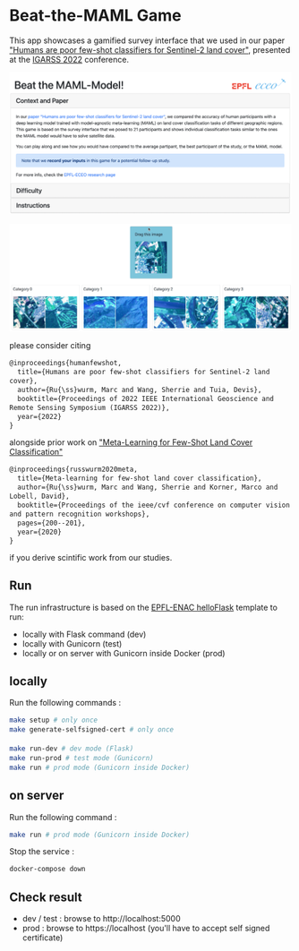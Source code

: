 # Beat-the-MAML Game

This app showcases a gamified survey interface that we used in our paper ["Humans are poor few-shot classifiers for Sentinel-2 land cover"](IGARSS2022_HumanFewShotClassifiers.pdf), presented at the [IGARSS 2022](https://www.igarss2022.org/view_paper.php?PaperNum=2406) conference.

![doc/game_screenshot.png](doc/header_screenshot.png)

![app/static/anim/instructions.gif](app/static/anim/instructions.gif)

please consider citing
```
@inproceedings{humanfewshot,
  title={Humans are poor few-shot classifiers for Sentinel-2 land cover},
  author={Ru{\ss}wurm, Marc and Wang, Sherrie and Tuia, Devis},
  booktitle={Proceedings of 2022 IEEE International Geoscience and Remote Sensing Symposium (IGARSS 2022)},
  year={2022}
}
```
alongside prior work on ["Meta-Learning for Few-Shot Land Cover Classification"](https://openaccess.thecvf.com/content_CVPRW_2020/html/w11/Russwurm_Meta-Learning_for_Few-Shot_Land_Cover_Classification_CVPRW_2020_paper.html)
```
@inproceedings{russwurm2020meta,
  title={Meta-learning for few-shot land cover classification},
  author={Ru{\ss}wurm, Marc and Wang, Sherrie and Korner, Marco and Lobell, David},
  booktitle={Proceedings of the ieee/cvf conference on computer vision and pattern recognition workshops},
  pages={200--201},
  year={2020}
}
```
if you derive scintific work from our studies.

## Run 

The run infrastructure is based on the [EPFL-ENAC helloFlask](https://github.com/EPFL-ENAC/helloFlask) template to run:

- locally with Flask command (dev)
- locally with Gunicorn (test)
- locally or on server with Gunicorn inside Docker (prod)

## locally

Run the following commands :

```bash
make setup # only once
make generate-selfsigned-cert # only once

make run-dev # dev mode (Flask)
make run-prod # test mode (Gunicorn)
make run # prod mode (Gunicorn inside Docker)
```

## on server

Run the following command :

```bash
make run # prod mode (Gunicorn inside Docker)
```

Stop the service :

```bash
docker-compose down
```

## Check result

- dev / test : browse to http://localhost:5000
- prod : browse to https://localhost (you'll have to accept self signed certificate)
